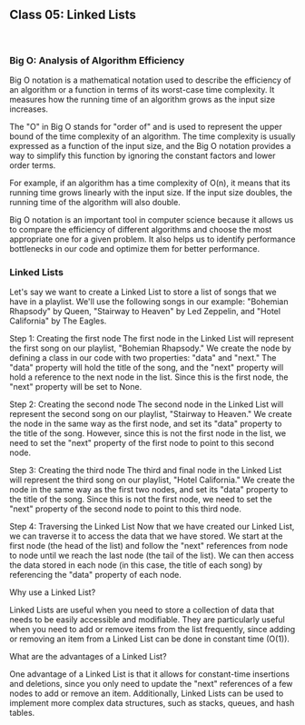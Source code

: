 ## Class 05: Linked Lists

</br>

### **Big O: Analysis of Algorithm Efficiency**

Big O notation is a mathematical notation used to describe the efficiency of an algorithm or a function in terms of its worst-case time complexity. It measures how the running time of an algorithm grows as the input size increases.

The "O" in Big O stands for "order of" and is used to represent the upper bound of the time complexity of an algorithm. The time complexity is usually expressed as a function of the input size, and the Big O notation provides a way to simplify this function by ignoring the constant factors and lower order terms.

For example, if an algorithm has a time complexity of O(n), it means that its running time grows linearly with the input size. If the input size doubles, the running time of the algorithm will also double.

Big O notation is an important tool in computer science because it allows us to compare the efficiency of different algorithms and choose the most appropriate one for a given problem. It also helps us to identify performance bottlenecks in our code and optimize them for better performance.

### **Linked Lists**

Let's say we want to create a Linked List to store a list of songs that we have in a playlist. We'll use the following songs in our example: "Bohemian Rhapsody" by Queen, "Stairway to Heaven" by Led Zeppelin, and "Hotel California" by The Eagles.

Step 1: Creating the first node
The first node in the Linked List will represent the first song on our playlist, "Bohemian Rhapsody." We create the node by defining a class in our code with two properties: "data" and "next." The "data" property will hold the title of the song, and the "next" property will hold a reference to the next node in the list. Since this is the first node, the "next" property will be set to None.

Step 2: Creating the second node
The second node in the Linked List will represent the second song on our playlist, "Stairway to Heaven." We create the node in the same way as the first node, and set its "data" property to the title of the song. However, since this is not the first node in the list, we need to set the "next" property of the first node to point to this second node.

Step 3: Creating the third node
The third and final node in the Linked List will represent the third song on our playlist, "Hotel California." We create the node in the same way as the first two nodes, and set its "data" property to the title of the song. Since this is not the first node, we need to set the "next" property of the second node to point to this third node.

Step 4: Traversing the Linked List
Now that we have created our Linked List, we can traverse it to access the data that we have stored. We start at the first node (the head of the list) and follow the "next" references from node to node until we reach the last node (the tail of the list). We can then access the data stored in each node (in this case, the title of each song) by referencing the "data" property of each node.

Why use a Linked List?

Linked Lists are useful when you need to store a collection of data that needs to be easily accessible and modifiable. They are particularly useful when you need to add or remove items from the list frequently, since adding or removing an item from a Linked List can be done in constant time (O(1)).

What are the advantages of a Linked List?

One advantage of a Linked List is that it allows for constant-time insertions and deletions, since you only need to update the "next" references of a few nodes to add or remove an item. Additionally, Linked Lists can be used to implement more complex data structures, such as stacks, queues, and hash tables.

